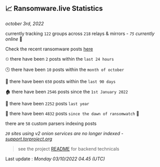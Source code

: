 
## 📈 Ransomware.live Statistics
_october 3rd, 2022_

currently tracking `122` groups across `218` relays & mirrors - _`75` currently online_ 📡

Check the recent ransomware posts [here](https://www.ransomware.live/#/recentposts)


⏲ there have been `2` posts within the `last 24 hours`

🕓 there have been `10` posts within the `month of october`

📅 there have been `650` posts within the `last 90 days`

🏚 there have been `2546` posts since the `1st January 2022`

🚀 there have been `2252` posts `last year`

🦕 there have been `4832` posts `since the dawn of ransomwatch` 🐣

there are `58` custom parsers indexing posts

_`20` sites using v2 onion services are no longer indexed - [support.torproject.org](https://support.torproject.org/onionservices/v2-deprecation/)_

> see the project [README](https://github.com/jmousqueton/ransomwatch#readme) for backend technicals



Last update : _Monday 03/10/2022 04.45 (UTC)_

